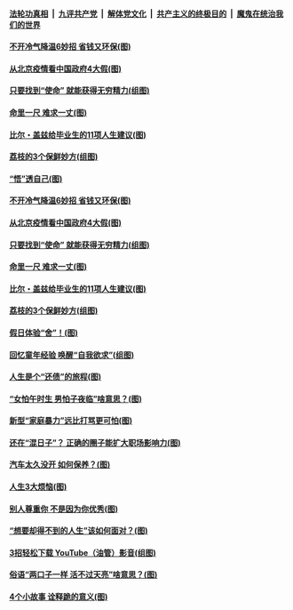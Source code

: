 ####  [法轮功真相](../../../../basic/blob/master/README.md?t=06222331) &nbsp;|&nbsp; [九评共产党](../../../../9ping.md/blob/master/README.md?t=06222331) &nbsp;|&nbsp; [解体党文化](../../../../jtdwh.md/blob/master/README.md?t=06222331)  &nbsp;|&nbsp; [共产主义的终极目的](../../../../gczydzjmd.md/blob/master/README.md?t=06222331) &nbsp;|&nbsp; [魔鬼在统治我们的世界](../../../../mgztzwmdsj.md/blob/master/README.md?t=06222331) 

#### [不开冷气降温6妙招 省钱又环保(图)](../pages/p8/937329.md?t=06222331) 

#### [从北京疫情看中国政府4大假(图)](../pages/p8/937196.md?t=06222331) 

#### [只要找到“使命” 就能获得无穷精力(组图)](../pages/p8/937159.md?t=06222331) 

#### [命里一尺 难求一丈(图)](../pages/p8/936782.md?t=06222331) 

#### [比尔・盖兹给毕业生的11项人生建议(图)](../pages/p8/936231.md?t=06222331) 

#### [荔枝的3个保鲜妙方(组图)](../pages/p8/936950.md?t=06222331) 

#### [“悟”透自己(图)](../pages/p8/936972.md?t=06222331) 

#### [不开冷气降温6妙招 省钱又环保(图)](../pages/p8/937329.md?t=06222331) 

#### [从北京疫情看中国政府4大假(图)](../pages/p8/937196.md?t=06222331) 

#### [只要找到“使命” 就能获得无穷精力(组图)](../pages/p8/937159.md?t=06222331) 

#### [命里一尺 难求一丈(图)](../pages/p8/936782.md?t=06222331) 

#### [比尔・盖兹给毕业生的11项人生建议(图)](../pages/p8/936231.md?t=06222331) 

#### [荔枝的3个保鲜妙方(组图)](../pages/p8/936950.md?t=06222331) 

#### [假日体验“舍”！(图)](../pages/p8/937183.md?t=06222331) 

#### [回忆童年经验 唤醒“自我欲求”(组图)](../pages/p8/937082.md?t=06222331) 

#### [人生是个“还债”的旅程(图)](../pages/p8/936768.md?t=06222331) 

#### [“女怕午时生 男怕子夜临”啥意思？(图)](../pages/p8/937081.md?t=06222331) 

#### [新型“家庭暴力”远比打骂更可怕(图)](../pages/p8/936230.md?t=06222331) 

#### [还在“混日子”？ 正确的圈子能扩大职场影响力(图)](../pages/p8/937049.md?t=06222331) 

#### [汽车太久没开 如何保养？(图)](../pages/p8/937035.md?t=06222331) 

#### [人生3大烦恼(图)](../pages/p8/936959.md?t=06222331) 

#### [别人尊重你 不是因为你优秀(图)](../pages/p8/936253.md?t=06222331) 

#### [“想要却得不到的人生”该如何面对？(图)](../pages/p8/936933.md?t=06222331) 

#### [3招轻松下载 YouTube（油管）影音(组图)](../pages/p8/936922.md?t=06222331) 

#### [俗语“两口子一样 活不过天亮”啥意思？(图)](../pages/p8/936917.md?t=06222331) 

#### [4个小故事 诠释跪的意义(图)](../pages/p8/936353.md?t=06222331) 

